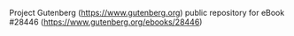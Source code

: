 Project Gutenberg (https://www.gutenberg.org) public repository for eBook #28446 (https://www.gutenberg.org/ebooks/28446)
